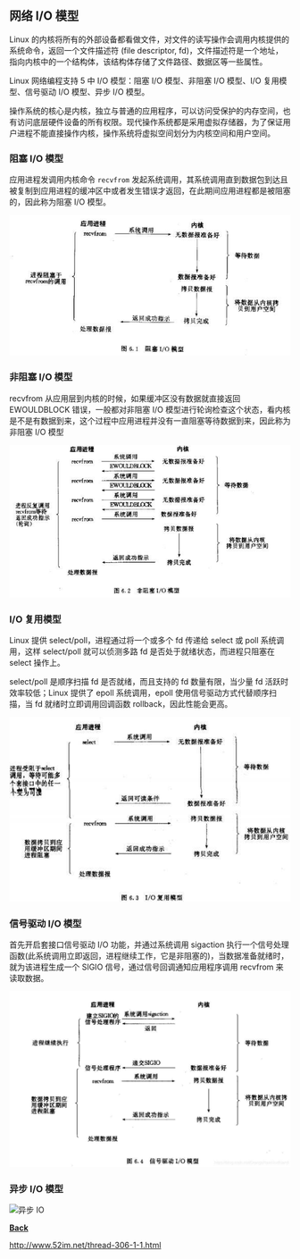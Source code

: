 ## 网络 I/O 模型

Linux 的内核将所有的外部设备都看做文件，对文件的读写操作会调用内核提供的系统命令，返回一个文件描述符 (file descriptor, fd)，文件描述符是一个地址，指向内核中的一个结构体，该结构体存储了文件路径、数据区等一些属性。

Linux 网络编程支持 5 中 I/O 模型：阻塞 I/O 模型、非阻塞 I/O 模型、I/O 复用模型、信号驱动 I/O 模型、异步 I/O 模型。

操作系统的核心是内核，独立与普通的应用程序，可以访问受保护的内存空间，也有访问底层硬件设备的所有权限。现代操作系统都是采用虚拟存储器，为了保证用户进程不能直接操作内核，操作系统将虚拟空间划分为内核空间和用户空间。

### 阻塞 I/O 模型

应用进程发调用内核命令 `recvfrom` 发起系统调用，其系统调用直到数据包到达且被复制到应用进程的缓冲区中或者发生错误才返回，在此期间应用进程都是被阻塞的，因此称为阻塞 I/O 模型。

![阻塞 IO](../resources/bio.png)

### 非阻塞 I/O 模型

recvfrom 从应用层到内核的时候，如果缓冲区没有数据就直接返回 EWOULDBLOCK 错误，一般都对非阻塞 I/O 模型进行轮询检查这个状态，看内核是不是有数据到来，这个过程中应用进程并没有一直阻塞等待数据到来，因此称为非阻塞 I/O 模型 

![非阻塞 IO](../resources/nio.png)

### I/O 复用模型

Linux 提供 select/poll，进程通过将一个或多个 fd 传递给 select 或 poll 系统调用，这样 select/poll 就可以侦测多路 fd 是否处于就绪状态，而进程只阻塞在 select 操作上。

select/poll 是顺序扫描 fd 是否就绪，而且支持的 fd 数量有限，当少量 fd 活跃时效率较低；Linux 提供了 epoll 系统调用，epoll 使用信号驱动方式代替顺序扫描，当 fd 就绪时立即调用回调函数 rollback，因此性能会更高。

![多路复用](../resources/selector.png)

### 信号驱动 I/O 模型

首先开启套接口信号驱动 I/O 功能，并通过系统调用 sigaction 执行一个信号处理函数(此系统调用立即返回，进程继续工作，它是非阻塞的)，当数据准备就绪时，就为该进程生成一个 SIGIO 信号，通过信号回调通知应用程序调用 recvfrom 来读取数据。

![信号驱动](../resources/signal.png)

### 异步 I/O 模型

![异步 IO](../resources/async.png)






**[Back](../)**













http://www.52im.net/thread-306-1-1.html